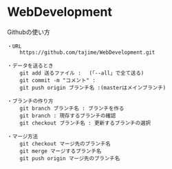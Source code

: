 # WebDevelopment
Githubの使い方

    ・URL
        https://github.com/tajime/WebDevelopment.git

    ・データを送るとき
        git add 送るファイル :　 (「--all」で全て送る)
        git commit -m "コメント" : 
        git push origin ブランチ名 :(masterはメインブランチ)
        
    ・ブランチの作り方
        git branch ブランチ名 : ブランチを作る
        git branch : 現存するブランチの確認
        git checkout ブランチ名 : 更新するブランチの選択
        
    ・マージ方法
        git checkout マージ先のブランチ名
        git merge マージするブランチ名
        git push origin マージ先のブランチ名